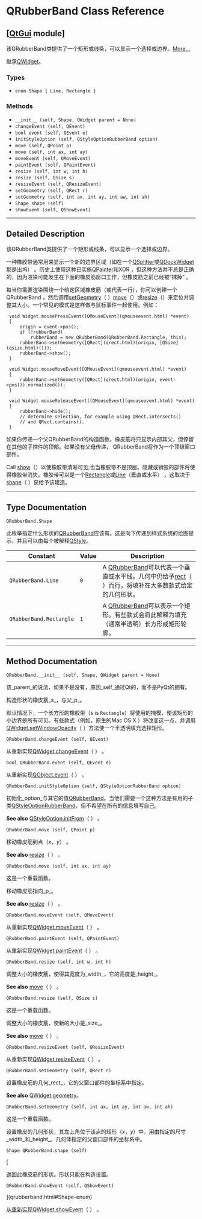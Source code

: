 # QRubberBand Class Reference

## [[QtGui](index.htm) module]

该QRubberBand类提供了一个矩形或线条，可以显示一个选择或边界。[More...](#details)

继承[QWidget](qwidget.html)。

### Types

*   `enum Shape { Line, Rectangle }`

### Methods

*   `__init__ (self, Shape, QWidget parent = None)`
*   `changeEvent (self, QEvent)`
*   `bool event (self, QEvent e)`
*   `initStyleOption (self, QStyleOptionRubberBand option)`
*   `move (self, QPoint p)`
*   `move (self, int ax, int ay)`
*   `moveEvent (self, QMoveEvent)`
*   `paintEvent (self, QPaintEvent)`
*   `resize (self, int w, int h)`
*   `resize (self, QSize s)`
*   `resizeEvent (self, QResizeEvent)`
*   `setGeometry (self, QRect r)`
*   `setGeometry (self, int ax, int ay, int aw, int ah)`
*   `Shape shape (self)`
*   `showEvent (self, QShowEvent)`

* * *

## Detailed Description

该QRubberBand类提供了一个矩形或线条，可以显示一个选择或边界。

一种橡胶带通常用来显示一个新的边界区域（如在一个[QSplitter](qsplitter.html)或[QDockWidget](qdockwidget.html)那是出坞） 。历史上使用这种已实施[QPainter](qpainter.html)和XOR ，但这种方法并不总是正确的，因为渲染可能发生在下面的橡皮筋​​窗口工作，但橡皮筋之前已经被“抹掉” 。

每当你需要渲染围绕一个给定区域橡皮筋（或代表一行），你可以创建一个QRubberBand ，然后调用[setGeometry](qrubberband.html#setGeometry)（ ）[move](qrubberband.html#move)（）或[resize](qrubberband.html#resize)（）来定位并调整其大小。一个常见的模式是这样做与鼠标事件一起使用。例如：

```
 void Widget.mousePressEvent([QMouseEvent](qmouseevent.html) *event)
 {
     origin = event->pos();
     if (!rubberBand)
         rubberBand = new QRubberBand(QRubberBand.Rectangle, this);
     rubberBand->setGeometry([QRect](qrect.html)(origin, [QSize](qsize.html)()));
     rubberBand->show();
 }

 void Widget.mouseMoveEvent([QMouseEvent](qmouseevent.html) *event)
 {
     rubberBand->setGeometry([QRect](qrect.html)(origin, event->pos()).normalized());
 }

 void Widget.mouseReleaseEvent([QMouseEvent](qmouseevent.html) *event)
 {
     rubberBand->hide();
     // determine selection, for example using QRect.intersects()
     // and QRect.contains().
 }

```

如果你传递一个父QRubberBand的构造函数，橡皮筋将只显示内部其父，但停留在其他的子控件的顶部。如果没有父母传递， QRubberBand将作为一个顶级窗口部件。

Call [show](qwidget.html#show)（）以使橡胶带清晰可见;也当橡胶带不是顶层。隐藏或销毁的部件将使得橡胶带消失。橡胶带可以是一个[Rectangle](qrubberband.html#Shape-enum)或[Line](qrubberband.html#Shape-enum)（垂直或水平） ，这取决于[shape](qrubberband.html#shape)（ ）获给予该建造。

* * *

## Type Documentation

```
QRubberBand.Shape
```

此枚举指定什么形状的[QRubberBand](qrubberband.html)应该有。这是向下传递到样式系统的绘图提示，并且可以由每个被解释[QStyle](qstyle.html)。

| Constant | Value | Description |
| --- | --- | --- |
| `QRubberBand.Line` | `0` | A [QRubberBand](qrubberband.html)可以代表一个垂直或水平线。几何中仍给予[rect](qwidget.html#rect-prop)（ ）而行，将填补在大多数款式给定的几何形状。 |
| `QRubberBand.Rectangle` | `1` | A [QRubberBand](qrubberband.html)可以表示一个矩形。有些款式会将此解释为填充（通常半透明）长方形或矩形轮廓。 |

* * *

## Method Documentation

```
QRubberBand.__init__ (self, Shape, QWidget parent = None)
```

该_parent_的说法，如果不是没有，原因_self_通过Qt的，而不是PyQt的拥有。

构造形状的橡皮筋_s_，与父_p_。

默认情况下，一个长方形的橡胶带（_s_ is `Rectangle`）将使用的掩模，使该矩形的小边界是所有可见。有些款式（例如，原生的Mac OS X ）将改变这一点，并调用[QWidget.setWindowOpacity](qwidget.html#windowOpacity-prop)（ ）方法使一个半透明填充选择矩形。

```
QRubberBand.changeEvent (self, QEvent)
```

从重新实现[QWidget.changeEvent](qwidget.html#changeEvent)（ ） 。

```
bool QRubberBand.event (self, QEvent e)
```

从重新实现[QObject.event](qobject.html#event)（ ） 。

```
QRubberBand.initStyleOption (self, QStyleOptionRubberBand option)
```

初始化_option_与其它的值[QRubberBand](qrubberband.html)。当他们需要一个这种方法是有用的子类[QStyleOptionRubberBand](qstyleoptionrubberband.html)，但不希望在所有的信息填写自己。

**See also** [QStyleOption.initFrom](qstyleoption.html#initFrom)（ ） 。

```
QRubberBand.move (self, QPoint p)
```

移动橡皮筋到点（_x_，_y_） 。

**See also** [resize](qrubberband.html#resize)（ ） 。

```
QRubberBand.move (self, int ax, int ay)
```

这是一个重载函数。

移动橡皮筋指向_p_。

**See also** [resize](qrubberband.html#resize)（ ） 。

```
QRubberBand.moveEvent (self, QMoveEvent)
```

从重新实现[QWidget.moveEvent](qwidget.html#moveEvent)（ ） 。

```
QRubberBand.paintEvent (self, QPaintEvent)
```

从重新实现[QWidget.paintEvent](qwidget.html#paintEvent)（ ） 。

```
QRubberBand.resize (self, int w, int h)
```

调整大小的橡皮筋​​，使得其宽度为_width_，它的高度是_height_。

**See also** [move](qrubberband.html#move)（ ） 。

```
QRubberBand.resize (self, QSize s)
```

这是一个重载函数。

调整大小的橡皮筋​​，使新的大小是_size_。

**See also** [move](qrubberband.html#move)（ ） 。

```
QRubberBand.resizeEvent (self, QResizeEvent)
```

从重新实现[QWidget.resizeEvent](qwidget.html#resizeEvent)（ ） 。

```
QRubberBand.setGeometry (self, QRect r)
```

设置橡皮筋的几何_rect_，它的父窗口部件的坐标系中指定。

**See also** [QWidget.geometry](qwidget.html#geometry-prop)。

```
QRubberBand.setGeometry (self, int ax, int ay, int aw, int ah)
```

这是一个重载函数。

设置橡皮的几何形状，其左上角位于该点的矩形（_x_，_y_）中，用由指定的尺寸_width_和_height_。几何体指定的父窗口部件的坐标系中。

```
Shape QRubberBand.shape (self)
```

[

返回此橡皮筋的形状。形状只能在构造设置。

```
QRubberBand.showEvent (self, QShowEvent)
```

](qrubberband.html#Shape-enum)

[从重新实现](qrubberband.html#Shape-enum)[QWidget.showEvent](qwidget.html#showEvent)（ ） 。